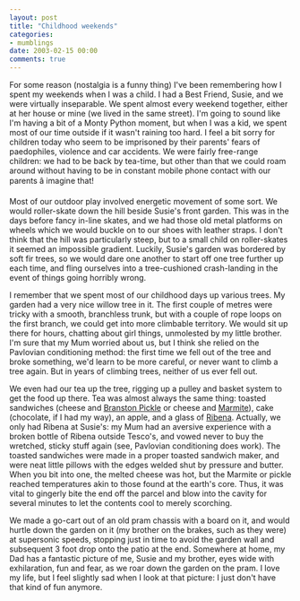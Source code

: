 ```yaml
---
layout: post
title: "Childhood weekends"
categories:
- mumblings
date: 2003-02-15 00:00
comments: true
---
```


<p>For some reason (nostalgia is a funny thing) I've been remembering how I spent my weekends when I was a child. I had a Best Friend, Susie, and we were virtually inseparable. We spent almost every weekend together, either at her house or mine (we lived in the same street). I'm going to sound like I'm having a bit of a Monty Python moment, but when I was a kid, we spent most of our time outside if it wasn't raining too hard. I feel a bit sorry for children today who seem to be imprisoned by their parents' fears of paedophiles, violence and car accidents. We were fairly free-range children: we had to be back by tea-time, but other than that we could roam around without having to be in constant mobile phone contact with our parents â imagine that!</p>

<p>Most of our outdoor play involved energetic movement of some sort. We would roller-skate down the hill beside Susie's front garden. This was in the days before fancy in-line skates, and we had those old metal platforms on wheels which we would buckle on to our shoes with leather straps. I don't think that the hill was particularly steep, but to a small child on roller-skates it seemed an impossible gradient. Luckily, Susie's garden was bordered by soft fir trees, so we would dare one another to start off one tree further up each time, and fling ourselves into a tree-cushioned crash-landing in the event of things going horribly wrong.</p>

<p>I remember that we spent most of our childhood days up various trees. My garden had a very nice willow tree in it. The first couple of metres were tricky with a smooth, branchless trunk, but with a couple of rope loops on the first branch, we could get into more climbable territory. We would sit up there for hours, chatting about girl things, unmolested by my little brother. I'm sure that my Mum worried about us, but I think she relied on the Pavlovian conditioning method: the first time we fell out of the tree and broke something, we'd learn to be more careful, or never want to climb a tree again. But in years of climbing trees, neither of us ever fell out.</p>

<p>We even had our tea up the tree, rigging up a pulley and basket system to get the food up there. Tea was almost always the same thing: toasted sandwiches (cheese and <a href="http://www.britannia.com/panorama/pickle.html" title="Branston Pickle">Branston Pickle</a> or cheese and <a href="http://www.gty.org/~phil/marmite.htm" title="Marmite FAQ">Marmite</a>), cake (chocolate, if I had my way), an apple, and a glass of <a href="http://www.ribena.co.uk/home.html" title="We only had the rotting-teeth sort of Ribena in my day">Ribena</a>. Actually, we only had Ribena at Susie's: my Mum had an aversive experience with a broken bottle of Ribena outside Tesco's, and vowed never to buy the wretched, sticky stuff again (see, Pavlovian conditioning does work). The toasted sandwiches were made in a proper toasted sandwich maker, and were neat little pillows with the edges welded shut by pressure and butter. When you bit into one, the melted cheese was hot, but the Marmite or pickle reached temperatures akin to those found at the earth's core. Thus, it was vital to gingerly bite the end off the parcel and blow into the cavity for several minutes to let the contents cool to merely scorching.</p>

<p>We made a go-cart out of an old pram chassis with a board on it, and would hurtle down the garden on it (my brother on the brakes, such as they were) at supersonic speeds, stopping just in time to avoid the garden wall and subsequent 3 foot drop onto the patio at the end. Somewhere at home, my Dad has a fantastic picture of me, Susie and my brother, eyes wide with exhilaration, fun and fear, as we roar down the garden on the pram. I love my life, but I feel slightly sad when I look at that picture: I just don't have that kind of fun anymore.</p>
